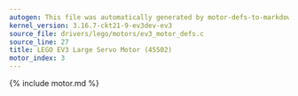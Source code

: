 ```yaml
---
autogen: This file was automatically generated by motor-defs-to-markdown.py
kernel_version: 3.16.7-ckt21-9-ev3dev-ev3
source_file: drivers/lego/motors/ev3_motor_defs.c
source_line: 27
title: LEGO EV3 Large Servo Motor (45502)
motor_index: 3
---
```


{% include motor.md %}
